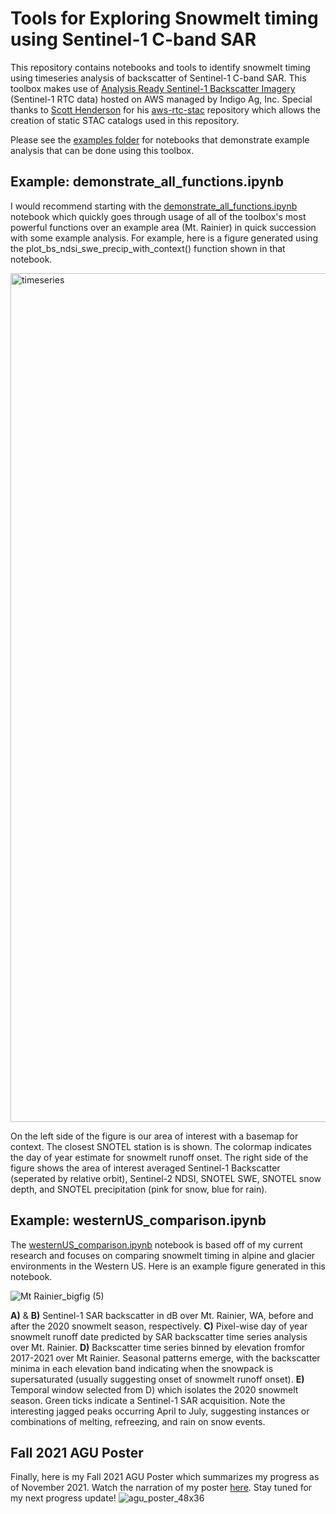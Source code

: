 # Tools for Exploring Snowmelt timing using Sentinel-1 C-band SAR

This repository contains notebooks and tools to identify snowmelt timing using timeseries analysis of backscatter of Sentinel-1 C-band SAR. This toolbox makes use of [Analysis Ready Sentinel-1 Backscatter Imagery](https://registry.opendata.aws/sentinel-1-rtc-indigo/) (Sentinel-1 RTC data) hosted on AWS managed by Indigo Ag, Inc. Special thanks to [Scott Henderson](https://github.com/scottyhq) for his [aws-rtc-stac](https://github.com/relativeorbit/aws-rtc-stac) repository which allows the creation of static STAC catalogs used in this repository. 

Please see the [examples folder](https://github.com/egagli/sar_snow_melt_timing/tree/main/examples) for notebooks that demonstrate example analysis that can be done using this toolbox. 


## Example: demonstrate_all_functions.ipynb
I would recommend starting with the [demonstrate_all_functions.ipynb](https://github.com/egagli/sar_snow_melt_timing/blob/main/examples/demonstrate_all_functions.ipynb) notebook which quickly goes through usage of all of the toolbox's most powerful functions over an example area (Mt. Rainier) in quick succession with some example analysis. For example, here is a figure generated using the plot_bs_ndsi_swe_precip_with_context() function shown in that notebook. 

<img width="1358" alt="timeseries" src="https://user-images.githubusercontent.com/67975937/177890042-b788c2be-130a-463d-a24f-7bbd8d4bc4df.png">

On the left side of the figure is our area of interest with a basemap for context. The closest SNOTEL station is is shown. The colormap indicates the day of year estimate for snowmelt runoff onset. The right side of the figure shows the area of interest averaged Sentinel-1 Backscatter (seperated by relative orbit), Sentinel-2 NDSI, SNOTEL SWE, SNOTEL snow depth, and SNOTEL precipitation (pink for snow, blue for rain).

## Example: westernUS_comparison.ipynb
The [westernUS_comparison.ipynb](https://github.com/egagli/sar_snow_melt_timing/blob/main/examples/westernUS_comparison.ipynb) notebook is based off of my current research and focuses on comparing snowmelt timing in alpine and glacier environments in the Western US. Here is an example figure generated in this notebook.

![Mt  Rainier_bigfig (5)](https://user-images.githubusercontent.com/67975937/177889453-1f25bf2d-c430-43ba-940e-6dd5545b42b0.png)

**A)** & **B)** Sentinel-1 SAR backscatter in dB over Mt. Rainier, WA, before and after the 2020 snowmelt season, respectively. **C)** Pixel-wise day of year snowmelt runoff date predicted by SAR backscatter time series analysis over Mt. Rainier. **D)** Backscatter time series binned by elevation fromfor 2017-2021 over Mt Rainier. Seasonal patterns emerge, with the backscatter minima in each elevation band indicating when the snowpack is supersaturated (usually suggesting onset of snowmelt runoff onset). **E)** Temporal window selected from D) which isolates the 2020 snowmelt season. Green ticks indicate a Sentinel-1 SAR acquisition. Note the interesting jagged peaks occurring April to July, suggesting instances or combinations of melting, refreezing, and rain on snow events. 

## Fall 2021 AGU Poster
Finally, here is my Fall 2021 AGU Poster which summarizes my progress as of November 2021. Watch the narration of my poster [here](https://www.youtube.com/watch?v=S0ZCVqRnoJ8). Stay tuned for my next progress update! 
![agu_poster_48x36](https://user-images.githubusercontent.com/67975937/177890573-5ba07f43-cee6-4a11-ac1c-530738424946.png)
